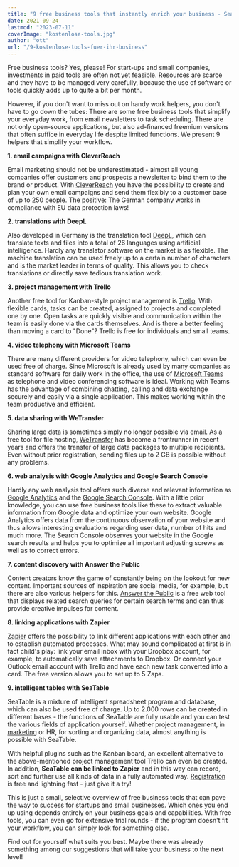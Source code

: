 ```yaml
---
title: "9 free business tools that instantly enrich your business - SeaTable"
date: 2021-09-24
lastmod: "2023-07-11"
coverImage: "kostenlose-tools.jpg"
author: "ott"
url: "/9-kostenlose-tools-fuer-ihr-business"
---
```


Free business tools? Yes, please! For start-ups and small companies, investments in paid tools are often not yet feasible. Resources are scarce and they have to be managed very carefully, because the use of software or tools quickly adds up to quite a bit per month.

However, if you don't want to miss out on handy work helpers, you don't have to go down the tubes: There are some free business tools that simplify your everyday work, from email newsletters to task scheduling. There are not only open-source applications, but also ad-financed freemium versions that often suffice in everyday life despite limited functions. We present 9 helpers that simplify your workflow.

**1\. email campaigns with CleverReach**

Email marketing should not be underestimated - almost all young companies offer customers and prospects a newsletter to bind them to the brand or product. With [CleverReach](https://www.cleverreach.com/de/) you have the possibility to create and plan your own email campaigns and send them flexibly to a customer base of up to 250 people. The positive: The German company works in compliance with EU data protection laws!

**2\. translations with DeepL**

Also developed in Germany is the translation tool [DeepL](https://www.deepl.com/de/home), which can translate texts and files into a total of 26 languages using artificial intelligence. Hardly any translator software on the market is as flexible. The machine translation can be used freely up to a certain number of characters and is the market leader in terms of quality. This allows you to check translations or directly save tedious translation work.

**3\. project management with Trello**

Another free tool for Kanban-style project management is [Trello](https://trello.com/home). With flexible cards, tasks can be created, assigned to projects and completed one by one. Open tasks are quickly visible and communication within the team is easily done via the cards themselves. And is there a better feeling than moving a card to "Done"? Trello is free for individuals and small teams.

**4\. video telephony with Microsoft Teams**

There are many different providers for video telephony, which can even be used free of charge. Since Microsoft is already used by many companies as standard software for daily work in the office, the use of [Microsoft Teams](https://www.microsoft.com/de-de/microsoft-teams/free) as telephone and video conferencing software is ideal. Working with Teams has the advantage of combining chatting, calling and data exchange securely and easily via a single application. This makes working within the team productive and efficient.

**5\. data sharing with WeTransfer**

Sharing large data is sometimes simply no longer possible via email. As a free tool for file hosting, [WeTransfer](https://wetransfer.com/) has become a frontrunner in recent years and offers the transfer of large data packages to multiple recipients. Even without prior registration, sending files up to 2 GB is possible without any problems.

**6\. web analysis with Google Analytics and Google Search Console**

Hardly any web analysis tool offers such diverse and relevant information as [Google Analytics](https://analytics.google.com/analytics/web/) and the [Google Search Console](https://search.google.com/search-console/). With a little prior knowledge, you can use free business tools like these to extract valuable information from Google data and optimize your own website. Google Analytics offers data from the continuous observation of your website and thus allows interesting evaluations regarding user data, number of hits and much more. The Search Console observes your website in the Google search results and helps you to optimize all important adjusting screws as well as to correct errors.

**7\. content discovery with Answer the Public**

Content creators know the game of constantly being on the lookout for new content. Important sources of inspiration are social media, for example, but there are also various helpers for this. [Answer the Public](https://answerthepublic.com/) is a free web tool that displays related search queries for certain search terms and can thus provide creative impulses for content.

**8\. linking applications with Zapier**

[Zapier](https://zapier.com/) offers the possibility to link different applications with each other and to establish automated processes. What may sound complicated at first is in fact child's play: link your email inbox with your Dropbox account, for example, to automatically save attachments to Dropbox. Or connect your Outlook email account with Trello and have each new task converted into a card. The free version allows you to set up to 5 Zaps.

**9\. intelligent tables with SeaTable**

SeaTable is a mixture of intelligent spreadsheet program and database, which can also be used free of charge. Up to 2.000 rows can be created in different bases - the functions of SeaTable are fully usable and you can test the various fields of application yourself. Whether project management, in [marketing](/en/marketing/) or HR, for sorting and organizing data, almost anything is possible with SeaTable.

With helpful plugins such as the Kanban board, an excellent alternative to the above-mentioned project management tool Trello can even be created. In addition, **SeaTable can be linked to Zapier** and in this way can record, sort and further use all kinds of data in a fully automated way. [Registration](https://seatable.io/en/registrierung/) is free and lightning fast - just give it a try!

This is just a small, selective overview of free business tools that can pave the way to success for startups and small businesses. Which ones you end up using depends entirely on your business goals and capabilities. With free tools, you can even go for extensive trial rounds - if the program doesn't fit your workflow, you can simply look for something else.

Find out for yourself what suits you best. Maybe there was already something among our suggestions that will take your business to the next level!
